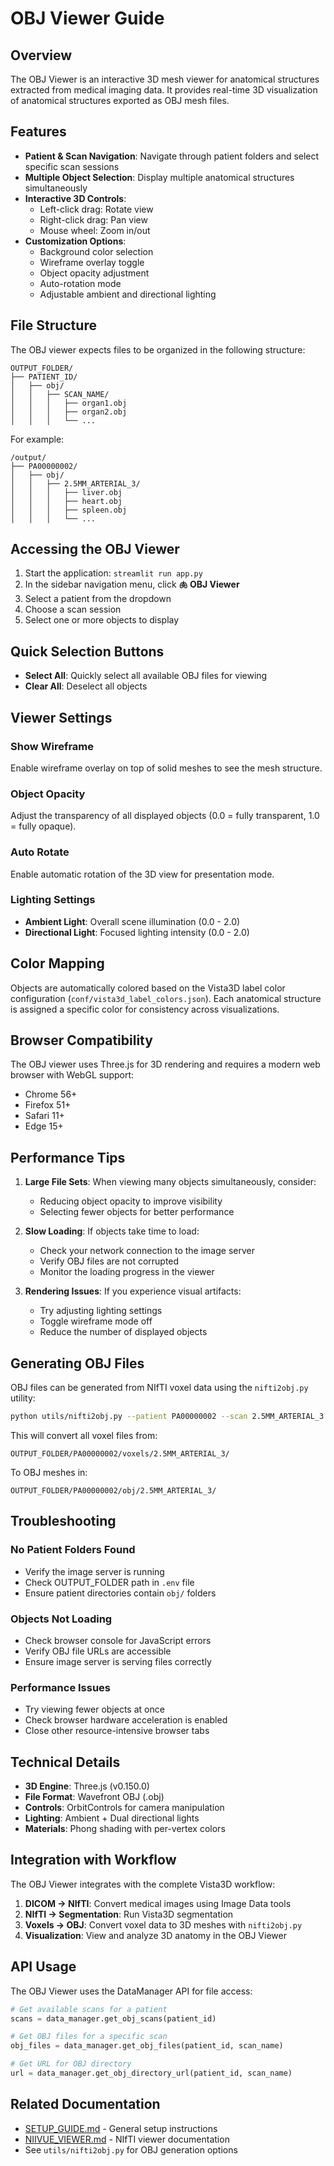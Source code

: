 # OBJ Viewer Guide

## Overview

The OBJ Viewer is an interactive 3D mesh viewer for anatomical structures extracted from medical imaging data. It provides real-time 3D visualization of anatomical structures exported as OBJ mesh files.

## Features

- **Patient & Scan Navigation**: Navigate through patient folders and select specific scan sessions
- **Multiple Object Selection**: Display multiple anatomical structures simultaneously
- **Interactive 3D Controls**: 
  - Left-click drag: Rotate view
  - Right-click drag: Pan view
  - Mouse wheel: Zoom in/out
- **Customization Options**:
  - Background color selection
  - Wireframe overlay toggle
  - Object opacity adjustment
  - Auto-rotation mode
  - Adjustable ambient and directional lighting

## File Structure

The OBJ viewer expects files to be organized in the following structure:

```
OUTPUT_FOLDER/
├── PATIENT_ID/
│   ├── obj/
│   │   ├── SCAN_NAME/
│   │   │   ├── organ1.obj
│   │   │   ├── organ2.obj
│   │   │   └── ...
```

For example:
```
/output/
├── PA00000002/
│   ├── obj/
│   │   ├── 2.5MM_ARTERIAL_3/
│   │   │   ├── liver.obj
│   │   │   ├── heart.obj
│   │   │   ├── spleen.obj
│   │   │   └── ...
```

## Accessing the OBJ Viewer

1. Start the application: `streamlit run app.py`
2. In the sidebar navigation menu, click **🫁 OBJ Viewer**
3. Select a patient from the dropdown
4. Choose a scan session
5. Select one or more objects to display

## Quick Selection Buttons

- **Select All**: Quickly select all available OBJ files for viewing
- **Clear All**: Deselect all objects

## Viewer Settings

### Show Wireframe
Enable wireframe overlay on top of solid meshes to see the mesh structure.

### Object Opacity
Adjust the transparency of all displayed objects (0.0 = fully transparent, 1.0 = fully opaque).

### Auto Rotate
Enable automatic rotation of the 3D view for presentation mode.

### Lighting Settings
- **Ambient Light**: Overall scene illumination (0.0 - 2.0)
- **Directional Light**: Focused lighting intensity (0.0 - 2.0)

## Color Mapping

Objects are automatically colored based on the Vista3D label color configuration (`conf/vista3d_label_colors.json`). Each anatomical structure is assigned a specific color for consistency across visualizations.

## Browser Compatibility

The OBJ viewer uses Three.js for 3D rendering and requires a modern web browser with WebGL support:
- Chrome 56+
- Firefox 51+
- Safari 11+
- Edge 15+

## Performance Tips

1. **Large File Sets**: When viewing many objects simultaneously, consider:
   - Reducing object opacity to improve visibility
   - Selecting fewer objects for better performance
   
2. **Slow Loading**: If objects take time to load:
   - Check your network connection to the image server
   - Verify OBJ files are not corrupted
   - Monitor the loading progress in the viewer

3. **Rendering Issues**: If you experience visual artifacts:
   - Try adjusting lighting settings
   - Toggle wireframe mode off
   - Reduce the number of displayed objects

## Generating OBJ Files

OBJ files can be generated from NIfTI voxel data using the `nifti2obj.py` utility:

```bash
python utils/nifti2obj.py --patient PA00000002 --scan 2.5MM_ARTERIAL_3 -v
```

This will convert all voxel files from:
```
OUTPUT_FOLDER/PA00000002/voxels/2.5MM_ARTERIAL_3/
```

To OBJ meshes in:
```
OUTPUT_FOLDER/PA00000002/obj/2.5MM_ARTERIAL_3/
```

## Troubleshooting

### No Patient Folders Found
- Verify the image server is running
- Check OUTPUT_FOLDER path in `.env` file
- Ensure patient directories contain `obj/` folders

### Objects Not Loading
- Check browser console for JavaScript errors
- Verify OBJ file URLs are accessible
- Ensure image server is serving files correctly

### Performance Issues
- Try viewing fewer objects at once
- Check browser hardware acceleration is enabled
- Close other resource-intensive browser tabs

## Technical Details

- **3D Engine**: Three.js (v0.150.0)
- **File Format**: Wavefront OBJ (.obj)
- **Controls**: OrbitControls for camera manipulation
- **Lighting**: Ambient + Dual directional lights
- **Materials**: Phong shading with per-vertex colors

## Integration with Workflow

The OBJ Viewer integrates with the complete Vista3D workflow:

1. **DICOM → NIfTI**: Convert medical images using Image Data tools
2. **NIfTI → Segmentation**: Run Vista3D segmentation
3. **Voxels → OBJ**: Convert voxel data to 3D meshes with `nifti2obj.py`
4. **Visualization**: View and analyze 3D anatomy in the OBJ Viewer

## API Usage

The OBJ Viewer uses the DataManager API for file access:

```python
# Get available scans for a patient
scans = data_manager.get_obj_scans(patient_id)

# Get OBJ files for a specific scan
obj_files = data_manager.get_obj_files(patient_id, scan_name)

# Get URL for OBJ directory
url = data_manager.get_obj_directory_url(patient_id, scan_name)
```

## Related Documentation

- [SETUP_GUIDE.md](SETUP_GUIDE.md) - General setup instructions
- [NIIVUE_VIEWER.md](NIIVUE_VIEWER.md) - NIfTI viewer documentation
- See `utils/nifti2obj.py` for OBJ generation options

